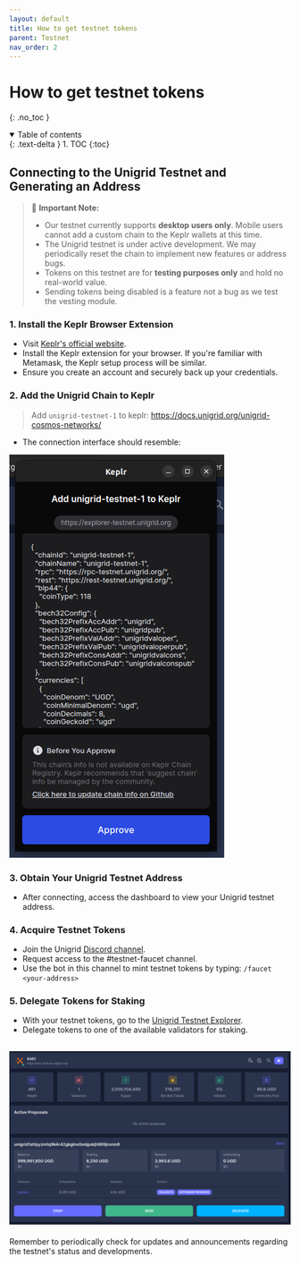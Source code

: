 ```yaml
---
layout: default
title: How to get testnet tokens
parent: Testnet
nav_order: 2
---
```


# How to get testnet tokens
{: .no_toc }

<details open markdown="block">
  <summary>
    Table of contents
  </summary>
  {: .text-delta }
1. TOC
{:toc}
</details>

## Connecting to the Unigrid Testnet and Generating an Address

> 🚨 **Important Note:** 
> - Our testnet currently supports **desktop users only**. Mobile users cannot add a custom chain to the Keplr wallets at this time.
> - The Unigrid testnet is under active development. We may periodically reset the chain to implement new features or address bugs.
> - Tokens on this testnet are for **testing purposes only** and hold no real-world value.
> - Sending tokens being disabled is a feature not a bug as we test the vesting module.

### 1. Install the Keplr Browser Extension

- Visit [Keplr's official website](https://www.keplr.app/).
- Install the Keplr extension for your browser. If you're familiar with Metamask, the Keplr setup process will be similar.
- Ensure you create an account and securely back up your credentials.

### 2. Add the Unigrid Chain to Keplr

> Add `unigrid-testnet-1` to keplr: <https://docs.unigrid.org/unigrid-cosmos-networks/>
- The connection interface should resemble:

![](../../assets/images/connection.png)

### 3. Obtain Your Unigrid Testnet Address

- After connecting, access the dashboard to view your Unigrid testnet address.

### 4. Acquire Testnet Tokens

- Join the Unigrid [Discord channel](https://discord.gg/JDAYCJ9tEb).
- Request access to the #testnet-faucet channel.
- Use the bot in this channel to mint testnet tokens by typing: `/faucet <your-address>`

### 5. Delegate Tokens for Staking

- With your testnet tokens, go to the [Unigrid Testnet Explorer](https://explorer-testnet.unigrid.org/).
- Delegate tokens to one of the available validators for staking.

![](../../assets/images/dashboard.png)
---

Remember to periodically check for updates and announcements regarding the testnet's status and developments.
